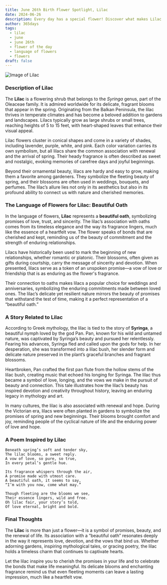 ```yaml
---
title: June 26th Birth Flower Spotlight, Lilac
date: 2024-06-26
description: Every day has a special flower! Discover what makes Lilac unique as today’s birth flower and its symbolic meaning.
author: 365days
tags:
  - lilac
  - june
  - june 26th
  - flower of the day
  - language of flowers
  - flowers
draft: false
---
```


![Image of Lilac](https://cdn.pixabay.com/photo/2023/12/04/18/10/lilac-8430051_640.jpg#center)


### Description of Lilac

The **Lilac** is a flowering shrub that belongs to the _Syringa_ genus, part of the Oleaceae family. It is admired worldwide for its delicate, fragrant blooms that appear in the spring. Originating from the Balkan Peninsula, the lilac thrives in temperate climates and has become a beloved addition to gardens and landscapes. Lilacs typically grow as large shrubs or small trees, reaching heights of 5 to 15 feet, with heart-shaped leaves that enhance their visual appeal.

Lilac flowers cluster in conical shapes and come in a variety of shades, including lavender, purple, white, and pink. Each color variation carries its own symbolism, but all lilacs share the common association with renewal and the arrival of spring. Their heady fragrance is often described as sweet and nostalgic, evoking memories of carefree days and joyful beginnings.

Beyond their ornamental beauty, lilacs are hardy and easy to grow, making them a favorite among gardeners. They symbolize the fleeting beauty of spring, and their blossoms are often used in weddings, bouquets, and perfumes. The lilac’s allure lies not only in its aesthetics but also in its profound ability to connect us with nature and cherished memories.



### The Language of Flowers for Lilac: Beautiful Oath

In the language of flowers, **Lilac** represents a **beautiful oath**, symbolizing promises of love, trust, and sincerity. The lilac’s association with oaths comes from its timeless elegance and the way its fragrance lingers, much like the essence of a heartfelt vow. The flower speaks of bonds that are cherished and kept, reminding us of the beauty of commitment and the strength of enduring relationships.

Lilacs have historically been used to mark the beginning of new relationships, whether romantic or platonic. Their blossoms, often given as gifts during courtship, carry the message of sincerity and devotion. When presented, lilacs serve as a token of an unspoken promise—a vow of love or friendship that is as enduring as the flower's fragrance.

Their connection to oaths makes lilacs a popular choice for weddings and anniversaries, symbolizing the enduring commitments made between loved ones. The lilac’s delicate yet resilient nature mirrors the beauty of promises that withstand the test of time, making it a perfect representation of a “beautiful oath.”



### A Story Related to Lilac

According to Greek mythology, the lilac is tied to the story of **Syringa**, a beautiful nymph loved by the god Pan. Pan, known for his wild and untamed nature, was captivated by Syringa’s beauty and pursued her relentlessly. Fearing his advances, Syringa fled and called upon the gods for help. In her desperation, she was transformed into a lilac bush, her slender form and delicate nature preserved in the plant’s graceful branches and fragrant blossoms.

Heartbroken, Pan crafted the first pan flute from the hollow stems of the lilac bush, creating music that echoed his longing for Syringa. The lilac thus became a symbol of love, longing, and the vows we make in the pursuit of beauty and connection. This tale illustrates how the lilac’s beauty has inspired devotion and creativity throughout history, leaving an enduring legacy in mythology and art.

In many cultures, the lilac is also associated with renewal and hope. During the Victorian era, lilacs were often planted in gardens to symbolize the promises of spring and new beginnings. Their blooms brought comfort and joy, reminding people of the cyclical nature of life and the enduring power of love and hope.



### A Poem Inspired by Lilac

```
Beneath spring’s soft and tender sky,  
The lilac blooms, a sweet reply.  
A vow of love, so pure, so true,  
In every petal’s gentle hue.  

Its fragrance whispers through the air,  
A promise made with utmost care.  
A beautiful oath, it seems to say,  
“I’m with you now, come what may.”  

Though fleeting are the blooms we see,  
Their essence lingers, wild and free.  
Oh lilac fair, your story’s told,  
Of love eternal, bright and bold.  
```



### Final Thoughts

The **Lilac** is more than just a flower—it is a symbol of promises, beauty, and the renewal of life. Its association with a “beautiful oath” resonates deeply in the way it represents love, devotion, and the vows that bind us. Whether adorning gardens, inspiring mythological tales, or gracing poetry, the lilac holds a timeless charm that continues to captivate hearts.

Let the lilac inspire you to cherish the promises in your life and to celebrate the bonds that make life meaningful. Its delicate blooms and enchanting fragrance remind us that even fleeting moments can leave a lasting impression, much like a heartfelt vow.